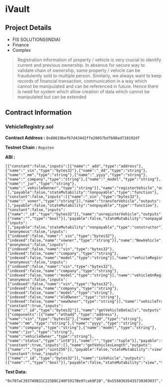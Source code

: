 
# iVault

## Project Details

 - FIS SOLUTIONS(INDIA)
 - Finance
 - Complex

> Registration information of property / vehicle is very crucial to
> identify current and previous ownership. In absence for secure way to
> validate chain of ownership, same property / vehicle can be
> fraudulently sold to multiple person. Similarly, we always want to
> keep records of financial transaction, communication in a way which
> cannot be manipulated and can be referenced in future. Hence there is
> need for system which allow creation of data which cannot be
> manipulated but can be extended

## Contract Information

### VehicleRegistry.sol
**Contract Address :** 
`0x88619befb7d434d2ffe20057bdfb98ad710192df`

**Testnet Chain :** 
`Ropsten`

**ABI :**

    [{"constant":false,"inputs":[{"name":"_add","type":"address"},{"name":"_vin","type":"bytes32"},{"name":"_dd","type":"string"},{"name":"_mm","type":"string"},{"name":"_yyyy","type":"string"},{"name":"_company","type":"string"},{"name":"_model","type":"string"},{"name":"_jur","type":"string"},{"name":"_vehicleOwnner","type":"string"}],"name":"registerVehicle","outputs":[],"payable":false,"stateMutability":"nonpayable","type":"function"},{"constant":false,"inputs":[{"name":"_vin","type":"bytes32"},{"name":"_voner","type":"string"}],"name":"transferVehicle","outputs":[],"payable":false,"stateMutability":"nonpayable","type":"function"},{"constant":false,"inputs":[{"name":"_id","type":"bytes32"}],"name":"unregisterVehicle","outputs":[{"name":"","type":"bool"}],"payable":false,"stateMutability":"nonpayable","type":"function"},{"inputs":[],"payable":false,"stateMutability":"nonpayable","type":"constructor"},{"anonymous":false,"inputs":[{"indexed":false,"name":"_vin","type":"bytes32"},{"indexed":false,"name":"vowner","type":"string"}],"name":"NewVehicle","type":"event"},{"anonymous":false,"inputs":[{"indexed":false,"name":"vin","type":"bytes32"},{"indexed":false,"name":"company","type":"string"},{"indexed":false,"name":"model","type":"string"}],"name":"vehicleRegistered","type":"event"},{"anonymous":false,"inputs":[{"indexed":false,"name":"vin","type":"bytes32"},{"indexed":false,"name":"company","type":"string"},{"indexed":false,"name":"model","type":"string"}],"name":"vehicleUnRegistered","type":"event"},{"anonymous":false,"inputs":[{"indexed":false,"name":"vin","type":"bytes32"},{"indexed":false,"name":"company","type":"string"},{"indexed":false,"name":"model","type":"string"},{"indexed":false,"name":"oldOwner","type":"string"},{"indexed":false,"name":"newOwner","type":"string"}],"name":"vehicleTransferred","type":"event"},{"constant":true,"inputs":[{"name":"_id","type":"bytes32"}],"name":"getVehicleDetails","outputs":[{"components":[{"name":"ethadd","type":"address"},{"name":"vin","type":"bytes32"},{"name":"dd","type":"string"},{"name":"mm","type":"string"},{"name":"yyyy","type":"string"},{"name":"company","type":"string"},{"name":"model","type":"string"},{"name":"jur","type":"string"},{"name":"vehicleOwner","type":"string"},{"name":"status","type":"int8"}],"name":"","type":"tuple"}],"payable":false,"stateMutability":"view","type":"function"},{"constant":true,"inputs":[],"name":"getVehiclesLength","outputs":[{"name":"","type":"uint256"}],"payable":false,"stateMutability":"view","type":"function"},{"constant":true,"inputs":[{"name":"_id","type":"bytes32"}],"name":"isVehicle","outputs":[{"name":"","type":"bool"}],"payable":false,"stateMutability":"view","type":"function"}]

**Test Data:**

    "0x707aC3937A9B31C225D8C240F5917Be97cab9F20","0x55503635435730303037","09","09","2009","Bugati","Chiron","DEL","RandomDude"

